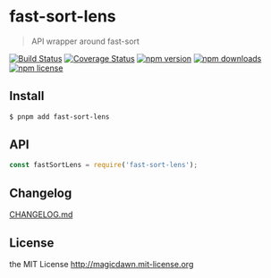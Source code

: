 # fast-sort-lens

> API wrapper around fast-sort

[![Build Status](https://img.shields.io/github/actions/workflow/status/magicdawn/fast-sort-lens/ci.yml?style=flat-square&branch=main)](https://github.com/magicdawn/fast-sort-lens/actions/workflows/ci.yml)
[![Coverage Status](https://img.shields.io/codecov/c/github/magicdawn/fast-sort-lens.svg?style=flat-square)](https://codecov.io/gh/magicdawn/fast-sort-lens)
[![npm version](https://img.shields.io/npm/v/fast-sort-lens.svg?style=flat-square)](https://www.npmjs.com/package/fast-sort-lens)
[![npm downloads](https://img.shields.io/npm/dm/fast-sort-lens.svg?style=flat-square)](https://www.npmjs.com/package/fast-sort-lens)
[![npm license](https://img.shields.io/npm/l/fast-sort-lens.svg?style=flat-square)](http://magicdawn.mit-license.org)

## Install

```sh
$ pnpm add fast-sort-lens
```

## API

```js
const fastSortLens = require('fast-sort-lens');
```

## Changelog

[CHANGELOG.md](CHANGELOG.md)

## License

the MIT License http://magicdawn.mit-license.org
